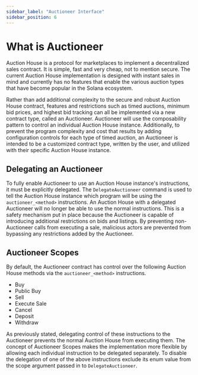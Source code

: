 ```yaml
---
sidebar_label: "Auctioneer Interface"
sidebar_position: 6
---
```


# What is Auctioneer

Auction House is a protocol for marketplaces to implement a decentralized sales contract. It is simple, fast and very cheap, not to mention secure. The current Auction House implementation is designed with instant sales in mind and currently has no features that enable the various auction types that have become popular in the Solana ecosystem.

Rather than add additional complexity to the secure and robust Auction House contract, features and restrictions such as timed auctions, minimum bid prices, and highest bid tracking can all be implemented via a new contract type, called an Auctioneer. Auctioneer will use the composability pattern to control an individual Auction House instance. Additionally, to prevent the program complexity and cost that results by adding configuration controls for each type of timed auction, an Auctioneer is intended to be a customized contract type, written by the user, and utilized with their specific Auction House instance.

## Delegating an Auctioneer
To fully enable Auctioneer to use an Auction House instance's instructions, it must be explicitly delegated. The `DelegateAuctioneer` command is used to tell the Auction House instance which program will be using the `auctioneer_<method>` instructions. An Auction House with a delegated Auctioneer will no longer be able to use the normal instructions. This is a safety mechanism put in place because the Auctioneer is capable of introducing additional restrictions on bids and listings. By preventing non-Auctioneer calls from executing a sale, malicious actors are prevented from bypassing any restrictions added by the Auctioneer.

## Auctioneer Scopes
By default, the Auctioneer contract has control over the following Auction House methods via the `auctioneer_<method>` instructions.
* Buy
* Public Buy
* Sell
* Execute Sale
* Cancel
* Deposit
* Withdraw

As previously stated, delegating control of these instructions to the Auctioneer prevents the normal Auction House from executing them. The concept of Auctioneer Scopes makes the implementation more flexible by allowing each individual instruction to be delegated separately. To disable the delegation of one of the above instructions exclude its enum value from the scope argument passed in to `DelegateAuctioneer`.